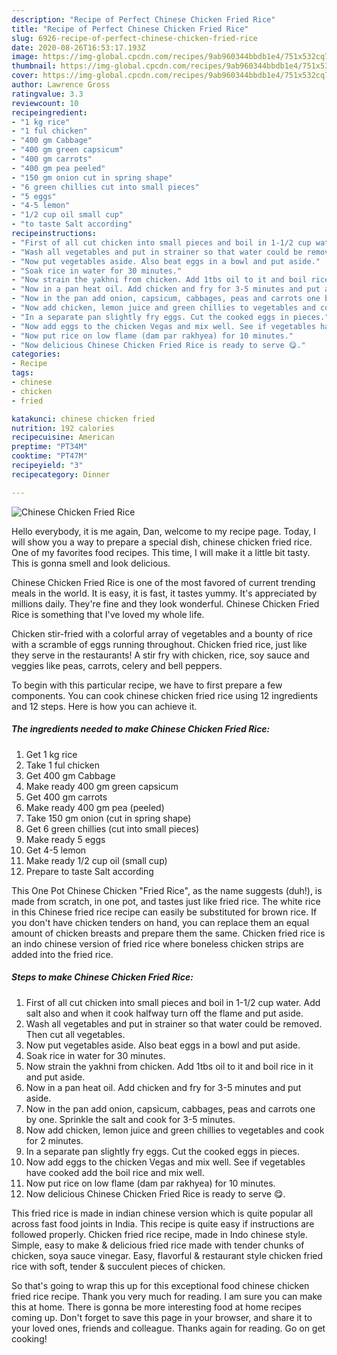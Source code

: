 ```yaml
---
description: "Recipe of Perfect Chinese Chicken Fried Rice"
title: "Recipe of Perfect Chinese Chicken Fried Rice"
slug: 6926-recipe-of-perfect-chinese-chicken-fried-rice
date: 2020-08-26T16:53:17.193Z
image: https://img-global.cpcdn.com/recipes/9ab960344bbdb1e4/751x532cq70/chinese-chicken-fried-rice-recipe-main-photo.jpg
thumbnail: https://img-global.cpcdn.com/recipes/9ab960344bbdb1e4/751x532cq70/chinese-chicken-fried-rice-recipe-main-photo.jpg
cover: https://img-global.cpcdn.com/recipes/9ab960344bbdb1e4/751x532cq70/chinese-chicken-fried-rice-recipe-main-photo.jpg
author: Lawrence Gross
ratingvalue: 3.3
reviewcount: 10
recipeingredient:
- "1 kg rice"
- "1 ful chicken"
- "400 gm Cabbage"
- "400 gm green capsicum"
- "400 gm carrots"
- "400 gm pea peeled"
- "150 gm onion cut in spring shape"
- "6 green chillies cut into small pieces"
- "5 eggs"
- "4-5 lemon"
- "1/2 cup oil small cup"
- "to taste Salt according"
recipeinstructions:
- "First of all cut chicken into small pieces and boil in 1-1/2 cup water. Add salt also and when it cook halfway turn off the flame and put aside."
- "Wash all vegetables and put in strainer so that water could be removed. Then cut all vegetables."
- "Now put vegetables aside. Also beat eggs in a bowl and put aside."
- "Soak rice in water for 30 minutes."
- "Now strain the yakhni from chicken. Add 1tbs oil to it and boil rice in it and put aside."
- "Now in a pan heat oil. Add chicken and fry for 3-5 minutes and put aside."
- "Now in the pan add onion, capsicum, cabbages, peas and carrots one by one. Sprinkle the salt and cook for 3-5 minutes."
- "Now add chicken, lemon juice and green chillies to vegetables and cook for 2 minutes."
- "In a separate pan slightly fry eggs. Cut the cooked eggs in pieces."
- "Now add eggs to the chicken Vegas and mix well. See if vegetables have cooked add the boil rice and mix well."
- "Now put rice on low flame (dam par rakhyea) for 10 minutes."
- "Now delicious Chinese Chicken Fried Rice is ready to serve 😋."
categories:
- Recipe
tags:
- chinese
- chicken
- fried

katakunci: chinese chicken fried 
nutrition: 192 calories
recipecuisine: American
preptime: "PT34M"
cooktime: "PT47M"
recipeyield: "3"
recipecategory: Dinner

---
```



![Chinese Chicken Fried Rice](https://img-global.cpcdn.com/recipes/9ab960344bbdb1e4/751x532cq70/chinese-chicken-fried-rice-recipe-main-photo.jpg)

Hello everybody, it is me again, Dan, welcome to my recipe page. Today, I will show you a way to prepare a special dish, chinese chicken fried rice. One of my favorites food recipes. This time, I will make it a little bit tasty. This is gonna smell and look delicious.

Chinese Chicken Fried Rice is one of the most favored of current trending meals in the world. It is easy, it is fast, it tastes yummy. It's appreciated by millions daily. They're fine and they look wonderful. Chinese Chicken Fried Rice is something that I've loved my whole life.

Chicken stir-fried with a colorful array of vegetables and a bounty of rice with a scramble of eggs running throughout. Chicken fried rice, just like they serve in the restaurants! A stir fry with chicken, rice, soy sauce and veggies like peas, carrots, celery and bell peppers.


To begin with this particular recipe, we have to first prepare a few components. You can cook chinese chicken fried rice using 12 ingredients and 12 steps. Here is how you can achieve it.

<!--inarticleads1-->

##### The ingredients needed to make Chinese Chicken Fried Rice:

1. Get 1 kg rice
1. Take 1 ful chicken
1. Get 400 gm Cabbage
1. Make ready 400 gm green capsicum
1. Get 400 gm carrots
1. Make ready 400 gm pea (peeled)
1. Take 150 gm onion (cut in spring shape)
1. Get 6 green chillies (cut into small pieces)
1. Make ready 5 eggs
1. Get 4-5 lemon
1. Make ready 1/2 cup oil (small cup)
1. Prepare to taste Salt according


This One Pot Chinese Chicken &#34;Fried Rice&#34;, as the name suggests (duh!), is made from scratch, in one pot, and tastes just like fried rice. The white rice in this Chinese fried rice recipe can easily be substituted for brown rice. If you don&#39;t have chicken tenders on hand, you can replace them an equal amount of chicken breasts and prepare them the same. Chicken fried rice is an indo chinese version of fried rice where boneless chicken strips are added into the fried rice. 

<!--inarticleads2-->

##### Steps to make Chinese Chicken Fried Rice:

1. First of all cut chicken into small pieces and boil in 1-1/2 cup water. Add salt also and when it cook halfway turn off the flame and put aside.
1. Wash all vegetables and put in strainer so that water could be removed. Then cut all vegetables.
1. Now put vegetables aside. Also beat eggs in a bowl and put aside.
1. Soak rice in water for 30 minutes.
1. Now strain the yakhni from chicken. Add 1tbs oil to it and boil rice in it and put aside.
1. Now in a pan heat oil. Add chicken and fry for 3-5 minutes and put aside.
1. Now in the pan add onion, capsicum, cabbages, peas and carrots one by one. Sprinkle the salt and cook for 3-5 minutes.
1. Now add chicken, lemon juice and green chillies to vegetables and cook for 2 minutes.
1. In a separate pan slightly fry eggs. Cut the cooked eggs in pieces.
1. Now add eggs to the chicken Vegas and mix well. See if vegetables have cooked add the boil rice and mix well.
1. Now put rice on low flame (dam par rakhyea) for 10 minutes.
1. Now delicious Chinese Chicken Fried Rice is ready to serve 😋.


This fried rice is made in indian chinese version which is quite popular all across fast food joints in India. This recipe is quite easy if instructions are followed properly. Chicken fried rice recipe, made in Indo chinese style. Simple, easy to make &amp; delicious fried rice made with tender chunks of chicken, soya sauce vinegar. Easy, flavorful &amp; restaurant style chicken fried rice with soft, tender &amp; succulent pieces of chicken. 

So that's going to wrap this up for this exceptional food chinese chicken fried rice recipe. Thank you very much for reading. I am sure you can make this at home. There is gonna be more interesting food at home recipes coming up. Don't forget to save this page in your browser, and share it to your loved ones, friends and colleague. Thanks again for reading. Go on get cooking!
